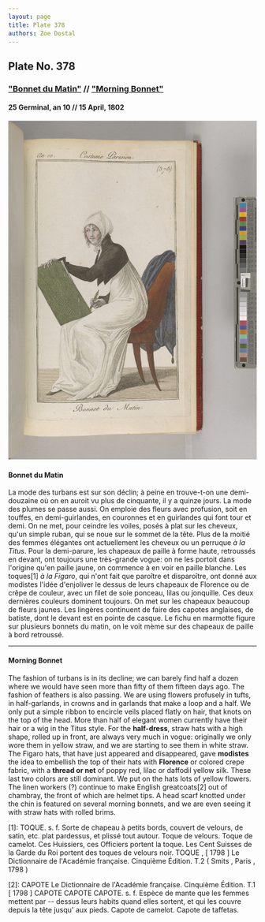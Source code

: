 ```yaml
---
layout: page
title: Plate 378
authors: Zoe Dostal
---
```


## Plate No. 378 
### ["Bonnet du Matin"](#french) // ["Morning Bonnet"](#english) 
#### 25 Germinal, an 10 // 15 April, 1802

![Plate 378](https://github.com/azd2103/Plates/blob/master/CP%20378%20An%2010%20Morgan.jpg?raw=true)

#### Bonnet du Matin <a id="french"></a>

La mode des turbans est sur son déclin; à peine en trouve-t-on une demi-douzaine où on en auroit vu plus de cinquante, il y a quinze jours. La mode des plumes se passe aussi. On emploie des fleurs avec profusion, soit en touffes, en demi-guirlandes, en couronnes et en guirlandes qui font tour et demi. On ne met, pour ceindre les voiles, posés à plat sur les cheveux, qu'un simple ruban, qui se noue sur le sommet de la tête. Plus de la moitié des femmes élégantes ont actuellement les cheveux ou un perruque *à la Titus*. Pour la demi-parure, les chapeaux de paille à forme haute, retroussés en devant, ont toujours une très-grande vogue: on ne les portoit dans l'origine qu'en paille jaune, on commence à en voir en paille blanche. Les toques[1] *à la Figaro*, qui n'ont fait que paroître et disparoître, ont donné aux modistes l'idée d'enjoliver le dessus de leurs chapeaux de Florence ou de crêpe de couleur, avec un filet de soie ponceau, lilas ou jonquille. Ces deux dernières couleurs dominent toujours. On met sur les chapeaux beaucoup de fleurs jaunes. Les lingères continuent de faire des capotes anglaises, de batiste, dont le devant est en pointe de casque. Le fichu en marmotte figure sur plusieurs bonnets du matin, on le voit mème sur des chapeaux de paille à bord retroussé. 

---

#### Morning Bonnet  <a id="english"></a>

The fashion of turbans is in its decline; we can barely find half a dozen where we would have seen more than fifty of them fifteen days ago. The fashion of feathers is also passing. We are using flowers profusely in tufts, in half-garlands, in crowns and in garlands that make a loop and a half. We only put a simple ribbon to encircle veils placed flatly on hair, that knots on the top of the head. More than half of elegant women currently have their hair or a wig in the Titus style. For the **half-dress**, straw hats with a high shape, rolled up in front, are always very much in vogue: originally we only wore them in yellow straw, and we are starting to see them in white straw. The Figaro hats, that have just appeared and disappeared, gave **modistes** the idea to embellish the top of their hats with **Florence** or colored crepe fabric, with a **thread or net** of poppy red, lilac or daffodil yellow silk. These last two colors are still dominant. We put on the hats lots of yellow flowers. The linen workers (?) continue to make English greatcoats[2] out of chambray, the front of which are helmet tips. A head scarf knotted under the chin is featured on several morning bonnets, and we are even seeing it with straw hats with rolled brims.

[1]: TOQUE. s. f. Sorte de chapeau à petits bords, couvert de velours, de satin, etc. plat pardessus, et plissé tout autour. Toque de velours. Toque de camelot. Ces Huissiers, ces Officiers portent la toque. Les Cent Suisses de la Garde du Roi portent des toques de velours noir. TOQUE , [ 1798 ] Le Dictionnaire de l'Académie française. Cinquième Édition. T.2 ( Smits , Paris , 1798 )

[2]: CAPOTE Le Dictionnaire de l'Académie française. Cinquième Édition. T.1 [ 1798 ]
CAPOTE CAPOTE CAPOTE. s. f. Espèce de mante que les femmes mettent par -- dessus leurs habits quand elles sortent, et qui les couvre depuis la tête jusqu' aux pieds. Capote de camelot. Capote de taffetas.
